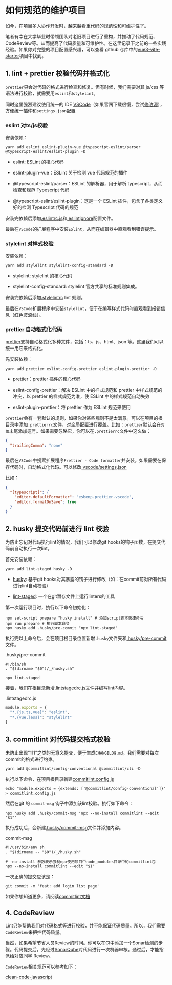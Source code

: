 # 如何规范的维护项目

如今，在项目多人协作开发时，越来越看重代码的规范性和可维护性了。

笔者有幸在大学毕业时带领团队对老旧项目进行了重构，并推动了代码规范、CodeReview等。从而提高了代码质量和可维护性。在这里记录下之前的一些实践经验。如果你对完整的项目配置感兴趣，可以查看 github 仓库中的[vue3-vite-starter](https://github.com/kerwin-ly/vue3-pro)项目中找到。

## 1. lint + prettier 校验代码并格式化

`prettier`只会对代码的格式进行检查和修复。但有时候，我们需要对其 js/css 等语法进行校验，就需要用`eslint`和`stylelint`。

同时这里强烈建议使用统一的 IDE [VSCode](https://code.visualstudio.com/)（如果官网下载很慢，尝试[修改源](https://zhuanlan.zhihu.com/p/112215618)），方便统一插件和`settings.json`配置

### eslint 对ts/js校验

安装依赖：

```shell
yarn add eslint eslint-plugin-vue @typescript-eslint/parser @typescript-eslint/eslint-plugin -D
```

- eslint: ESLint 的核心代码

- eslint-plugin-vue：ESLint 关于检测 vue 代码规范的插件

- @typescript-eslint/parser：ESLint 的解析器，用于解析 typescript，从而检查和规范 Typescript 代码

- @typescript-eslint/eslint-plugin：这是一个 ESLint 插件，包含了各类定义好的检测 Typescript 代码的规范

安装完依赖后添加[.eslintrc.js](https://github.com/kerwin-ly/vue3-vite-starter/blob/master/.eslintrc.js)和[.eslintignore](https://github.com/kerwin-ly/vue3-vite-starter/blob/master/.eslintignore)配置文件。

最后在`VSCode`的扩展程序中安装`ESlint`，从而在编辑器中直观看到错误提示。

### stylelint 对样式校验

安装依赖：

```shell
yarn add stylelint stylelint-config-standard -D
```

- stylelint: stylelint 的核心代码

- stylelint-config-standard: stylelint 官方共享的标准规则集成。

安装完依赖后添加[.stylelintrc](https://github.com/kerwin-ly/vue3-vite-starter/blob/master/.stylelintrc) lint 规则。

最后在`VSCode`扩展程序中安装`stylelint`，便于在编写样式代码时直观看到报错信息（红色波浪线）。

### prettier 自动格式化代码

[prettier](https://prettier.io/)支持自动格式化多种文件，包括：ts、js、html、json 等。这里我们可以统一用它来格式化。

先安装依赖：

```shell
yarn add prettier eslint-config-prettier eslint-plugin-prettier -D
```

- prettier：prettier 插件的核心代码

- eslint-config-prettier：解决 ESLint 中的样式规范和 prettier 中样式规范的冲突，以 prettier 的样式规范为准，使 ESLint 中的样式规范自动失效

- eslint-plugin-prettier：将 prettier 作为 ESLint 规范来使用

`prettier`会有一套默认的规则，如果你对某些规则不是太满意。可以在项目的根目录中添加`.prettierrc`文件，对全局配置进行覆盖。比如：`prettier`默认会在`对象`末尾添加逗号。如果需要忽略它，你可以在`.prettierrc`文件中这么做：

```json
{
  "trailingComma": "none"
}
```

最后在`VSCode`中搜索扩展程序`Prettier - Code formatter`并安装。如果需要在保存代码时，自动格式化代码。可以修改[.vscode/settings.json](https://github.com/kerwin-ly/vue3-vite-starter/blob/master/.vscode/settings.json)

比如：

```json
{
  "[typescript]": {
    "editor.defaultFormatter": "esbenp.prettier-vscode",
    "editor.formatOnSave": true
  }
}
```

## 2. husky 提交代码前进行 lint 校验

为防止忘记对代码执行lint的情况，我们可以修改git hooks的钩子函数，在提交代码前自动执行一次lint。

首先安装依赖：

```shell
yarn add lint-staged husky -D
```

* [husky](https://github.com/typicode/husky): 基于git hooks对其暴露的钩子进行修改（如：在commit前对所有代码进行lint自动校验）

* [lint-staged](https://github.com/okonet/lint-staged): 一个在git暂存文件上运行linters的工具

第一次运行项目时，执行以下命令初始化：

```shell
npm set-script prepare "husky install" # 添加script脚本快捷命令
npm run prepare # 执行脚本命令
npx husky add .husky/pre-commit "npx lint-staged"
```

执行完以上命令后，会在项目根目录位置新增`.husky`文件夹和[.husky/pre-commit](https://github.com/kerwin-ly/vue3-vite-starter/blob/master/.husky/pre-commit)文件。

.husky/pre-commit
```shell
#!/bin/sh
. "$(dirname "$0")/_/husky.sh"

npx lint-staged
```

接着，我们在根目录新增[.lintstagedrc.js](https://github.com/kerwin-ly/vue3-vite-starter/blob/master/.lintstagedrc.js)文件并编写lint内容。

.lintstagedrc.js
```js
module.exports = {
  "*.{js,ts,vue}": "eslint",
  "*.{vue,less}": "stylelint"
}
```

## 3. commitlint 对代码提交格式校验

未防止出现“111”之类的无意义提交，便于生成`CHANGELOG.md`。我们需要对每次commit的格式进行约束。

```shell
yarn add @commitlint/config-conventional @commitlint/cli -D
```

执行以下命令，在项目根目录新建[commitlint.config.js](https://github.com/kerwin-ly/vue3-vite-starter/blob/master/commitlint.config.js)

```shell
echo "module.exports = {extends: ['@commitlint/config-conventional']}" > commitlint.config.js
```
 
然后在git 的 `commit-msg` 钩子中添加该lint校验。执行如下命令：

```shell
npx husky add .husky/commit-msg 'npx --no-install commitlint --edit "$1"' 
```

执行成功后，会新建[.husky/commit-msg](https://github.com/kerwin-ly/vue3-vite-starter/blob/master/.husky/commit-msg)文件并添加内容。

commit-msg
```shell
#!/usr/bin/env sh
. "$(dirname -- "$0")/_/husky.sh"

#--no-install 参数表示强制npx使用项目中node_modules目录中的commitlint包
npx --no-install commitlint --edit "$1"
```

一次正确的提交应该是：

```shell
git commit -m 'feat: add login list page'
```

如果你想知道更多，请阅读[commitlint文档](https://github.com/conventional-changelog/commitlint#config)

## 4. CodeReview

Lint只能帮助我们对代码格式等进行校验，并不能保证代码质量。所以，我们需要`CodeReview`来把控代码质量。

当然，如果希望节省人员Review的时间。你可以在CI中添加一个Sonar检测的步骤。代码提交后，先经过[SonarQube](https://www.sonarqube.org/)对代码进行一次机器审核。通过后，才能指派给对应同学 Review。

`CodeReview`相关规范可以参考如下：

[clean-code-javascript](https://github.com/ryanmcdermott/clean-code-javascript)
